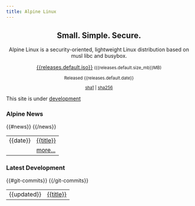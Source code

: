 ```yaml
---
title: Alpine Linux
---
```


<div class="widebar">
 <div class="block-left">
  <center>
   <h2>Small. Simple. Secure.</h2>
   <p>
    Alpine Linux is a security-oriented, lightweight Linux distribution
    based on musl libc and busybox.
   </p>
  </center>
 </div>
 <div class="block-right">
  <center>
   <span class="icon-download" style="font-size:400%; color:green;"></span>
   <p>
    <a href="{{releases.default.iso_url}}">{{releases.default.iso}}</a>
    <small>({{releases.default.size_mb}}MB)</small>
   </p>
   <small>
    <p>Released {{releases.default.date}}</p>
    <p>
     <a title="{{releases.default.sha1}}"
	href="{{releases.default.sha1_url}}">sha1</a>
     |
     <a title="{{releases.default.sha256}}"
	href="{{releases.default.sha256_url}}">sha256</a>
    </p>
   </small>
  </center>
 </div>
 <p></p>
</div>

This site is under [development](http://git.alpinelinux.org/cgit/ncopa/mksite-alpine)

<div>
 <div class="block-left">
  <h3><span class="icon-rss-square"></span> Alpine News</h3>
  <table>
   {{#news}}
   <tr><td>{{date}}</td><td><a href="posts/{{html}}">{{title}}</a></td></tr>
   {{/news}}
   <tr><td>&nbsp;</td><td><a href="posts/">more...</a></td><tr>
  </table>
 </div>
 <div class="block-right">
  <h3><span class="icon-archive"></span> Latest Development</h3>
  <table>
   {{#git-commits}}
   <tr>
    <td><time datetime="{{updated}}">{{updated}}</time></td>
    <td><a href="{{{link}}}">{{title}}</a></td>
   </tr>
   {{/git-commits}}
 </table>
 </div>
</div>

